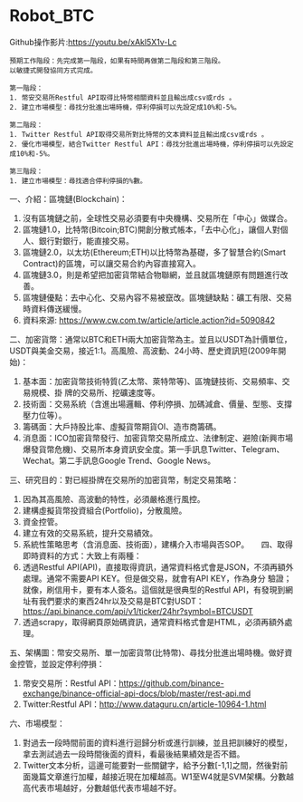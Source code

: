 # Robot_BTC

Github操作影片:https://youtu.be/xAkl5X1v-Lc

    預期工作階段：先完成第一階段，如果有時間再做第二階段和第三階段。
    以敏捷式開發協同方式完成。

    第一階段：
    1. 幣安交易所Restful API取得比特幣相關資料並且輸出成csv或rds 。
    2. 建立市場模型：尋找分批進出場時機，停利停損可以先設定成10%和-5%。

    第二階段：
    1. Twitter Restful API取得交易所對比特幣的文本資料並且輸出成csv或rds 。
    2. 優化市場模型，結合Twitter Restful API：尋找分批進出場時機，停利停損可以先設定成10%和-5%。

    第三階段：
    1. 建立市場模型：尋找適合停利停損的%數。

一、介紹：區塊鏈(Blockchain)：
1. 沒有區塊鏈之前，全球性交易必須要有中央機構、交易所在「中心」做媒合。
2. 區塊鏈1.0，比特幣(Bitcoin;BTC)開創分散式帳本，「去中心化」，讓個人對個人、銀行對銀行，能直接交易。
3. 區塊鏈2.0，以太坊(Ethereum;ETH)以比特幣為基礎，多了智慧合約(Smart Contract)的區塊，可以讓交易合約內容直接寫入。
4. 區塊鏈3.0，則是希望把加密貨幣結合物聯網，並且就區塊鏈原有問題進行改善。
5. 區塊鏈優點：去中心化、交易內容不易被竄改。區塊鏈缺點：礦工有限、交易時資料傳送緩慢。
6. 資料來源: https://www.cw.com.tw/article/article.action?id=5090842

二、加密貨幣：通常以BTC和ETH兩大加密貨幣為主。並且以USDT為計價單位，USDT與美金交易，接近1:1。高風險、高波動、24小時、歷史資訊短(2009年開始)：
1. 基本面：加密貨幣技術特質(乙太幣、萊特幣等)、區塊鏈技術、交易頻率、交易規模、掛
牌的交易所、挖礦速度等。
2. 技術面：交易系統（含進出場邏輯、停利停損、加碼減倉、價量、型態、支撐壓力位等）。 
3. 籌碼面：大戶持股比率、虛擬貨幣期貨OI、造市商籌碼。
4. 消息面：ICO加密貨幣發行、加密貨幣交易所成立、法律制定、避險(新興市場爆發貨幣危機)、交易所本身資訊安全度。第一手訊息Twitter、Telegram、Wechat。第二手訊息Google Trend、Google News。

三、研究目的：對已經掛牌在交易所的加密貨幣，制定交易策略：
1. 因為其高風險、高波動的特性，必須嚴格進行風控。
2. 建構虛擬貨幣投資組合(Portfolio)，分散風險。
3. 資金控管。
4. 建立有效的交易系統，提升交易績效。
5. 系統性策略思考（含消息面、技術面），建構介入市場與否SOP。
 
四、取得即時資料的方式：大致上有兩種：
1. 透過Restful API(API)，直接取得資訊，通常資料格式會是JSON，不須再額外處理。通常不需要API KEY。但是做交易，就會有API KEY，作為身分
驗證；就像，刷信用卡，要有本人簽名。這個就是很典型的Restful API，有發現到網址有我們要求的東西24hr以及交易是BTC對USDT：https://api.binance.com/api/v1/ticker/24hr?symbol=BTCUSDT
2. 透過scrapy，取得網頁原始碼資訊，通常資料格式會是HTML，必須再額外處理。

五、架構圖：幣安交易所、單一加密貨幣(比特幣)、尋找分批進出場時機。做好資金控管，並設定停利停損：
1. 幣安交易所：Restful API：https://github.com/binance-exchange/binance-official-api-docs/blob/master/rest-api.md
2. Twitter:Restful API：http://www.dataguru.cn/article-10964-1.html

六、市場模型：
1. 對過去一段時間前面的資料進行迴歸分析或進行訓練，並且把訓練好的模型，拿去測試過去一段時間後面的資料，看最後結果績效是否不錯。
2. Twitter文本分析，這邊可能要對一些關鍵字，給予分數[-1,1]之間，然後對前面幾篇文章進行加權，越接近現在加權越高。W1至W4就是SVM架構。分數越高代表市場越好，分數越低代表市場越不好。






